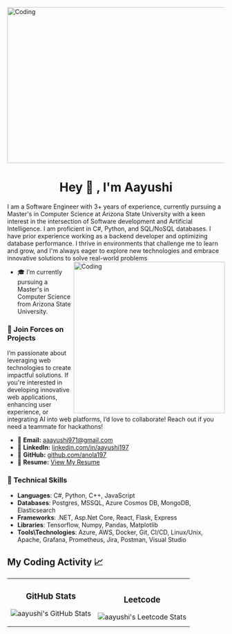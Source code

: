 <img align="center" alt="Coding" width="900" height ="360" src="images/DALL·E 2024-05-04 17.49.56 - A close-up view of a serene outdoor workspace during evening, focusing on a laptop displaying code on its screen. The laptop is placed on a small wood.webp">

<h1 align="center">Hey 👋 ,  I'm Aayushi </h1>
I am a Software Engineer with 3+ years of experience, currently pursuing a Master's in Computer Science at Arizona State University with a keen interest in the intersection of Software development and Artificial Intelligence. I am proficient in C#, Python, and  SQL/NoSQL databases. I have prior experience working as a backend developer and optimizing database performance. I thrive in environments that challenge me to learn and grow, and I'm always eager to explore new technologies and embrace innovative solutions to solve real-world problems

<img align="right" alt="Coding" width="350" src="https://user-images.githubusercontent.com/74038190/221352975-94759904-aa4c-4032-a8ab-b546efb9c478.gif">

- 🎓 I’m currently pursuing a Master's in Computer Science from Arizona State University.

### 🚀 Join Forces on Projects
I’m passionate about leveraging web technologies to create impactful solutions. If you're interested in developing innovative web applications, enhancing user experience, or integrating AI into web platforms, I’d love to collaborate! Reach out if you need a teammate for hackathons!
- 📧 **Email:** [aaayushi971@gmail.com](mailto:aaayushi971@gmail.com)  
- 🔗 **LinkedIn:** [linkedin.com/in/aayushi197](https://www.linkedin.com/in/aayushi197)  
- 🐙 **GitHub:** [github.com/anola197](https://github.com/anola197)  
- 📄 **Resume:** [View My Resume](https://drive.google.com/file/d/1OwU9gX0JCi32kMKPXMYw-AWxNdz9pnOA/view?usp=drive_link)  


### 🔧 Technical Skills
- **Languages**: C#, Python, C++, JavaScript
- **Databases**: Postgres, MSSQL, Azure Cosmos DB, MongoDB, Elasticsearch
- **Frameworks**: .NET, Asp.Net Core, React, Flask, Express
- **Libraries**: Tensorflow, Numpy, Pandas, Matplotlib
- **Tools\Technologies**: Azure, AWS, Docker, Git, CI/CD, Linux/Unix, Apache, Grafana, Prometheus, Jira, Postman, Visual Studio 

## My Coding Activity 📈

<table>
  <tr>
    <!-- GitHub Statistics -->
    <td>
      <h3 align="center">GitHub Stats</h3>
      <p align="center">
        <img src="https://github-readme-streak-stats.herokuapp.com/?user=anola197&theme=tokyonight" alt="aayushi's GitHub Stats" />
      </p>
    </td>
    <!-- Leetcode Statistics -->
    <td>
      <h3 align="center">Leetcode</h3>
      <img src="https://leetcard.jacoblin.cool/aaayushi971?ext=heatmap" alt="aayushi's Leetcode Stats" />
    </td>
  </tr>
</table>


